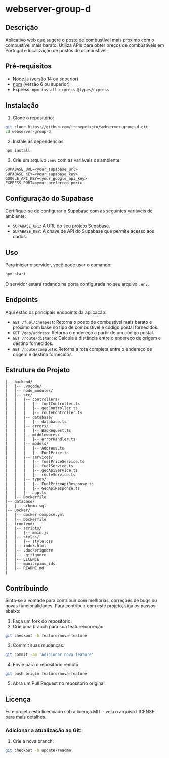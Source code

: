# webserver-group-d

## Descrição

Aplicativo web que sugere o posto de combustível mais próximo com o combustível mais barato. Utiliza APIs para obter preços de combustíveis em Portugal e localização de postos de combustível.

## Pré-requisitos

- [Node.js](https://nodejs.org/) (versão 14 ou superior)
- [npm](https://www.npmjs.com/) (versão 6 ou superior)
- Express: ```npm install express @types/express```

## Instalação

1. Clone o repositório:

```bash
git clone https://github.com/irenepeixoto/webserver-group-d.git
cd webserver-group-d
```

2. Instale as dependências:

```bash
npm install
```

3. Crie um arquivo `.env` com as variáveis de ambiente:

```plaintext
SUPABASE_URL=<your_supabase_url>
SUPABASE_KEY=<your_supabase_key>
GOOGLE_API_KEY=<your_google_api_key>
EXPRESS_PORT=<your_preferred_port>
```

## Configuração do Supabase

Certifique-se de configurar o Supabase com as seguintes variáveis de ambiente:
- `SUPABASE_URL`: A URL do seu projeto Supabase.
- `SUPABASE_KEY`: A chave de API do Supabase que permite acesso aos dados.

## Uso

Para iniciar o servidor, você pode usar o comando:
```bash
npm start
```

O servidor estará rodando na porta configurada no seu arquivo `.env`.

## Endpoints

Aqui estão os principais endpoints da aplicação:

- `GET /fuel/cheapest`: Retorna o posto de combustível mais barato e próximo com base no tipo de combustível e código postal fornecidos.
- `GET /geo/address`: Retorna o endereço a partir de um código postal.
- `GET /route/distance`: Calcula a distância entre o endereço de origem e destino fornecidos.
- `GET /route/complete`: Retorna a rota completa entre o endereço de origem e destino fornecidos.

## Estrutura do Projeto

```plaintext
|-- backend/
|   |-- .vscode/
|   |-- node_modules/
|   |-- src/
|   |   |-- controllers/
|   |   |   |-- fuelController.ts
|   |   |   |-- geoController.ts
|   |   |   |-- routeController.ts
|   |   |-- database/
|   |   |   |-- database.ts
|   |   |-- errors/
|   |   |   |-- BadRequest.ts
|   |   |-- middlewares/
|   |   |   |-- errorHandler.ts
|   |   |-- models/
|   |   |   |-- Address.ts
|   |   |   |-- FuelPrice.ts
|   |   |-- services/
|   |   |   |-- fuelPriceService.ts
|   |   |   |-- fuelService.ts
|   |   |   |-- geoApiService.ts
|   |   |   |-- routeService.ts
|   |   |-- types/
|   |   |   |-- FuelPriceApiResponse.ts
|   |   |   |-- GeoApiResponse.ts
|   |   |-- app.ts
|   |-- Dockerfile
|-- database/
|   |-- schema.sql
|-- Docker/
|   |-- docker-compose.yml
|   |-- Dockerfile
|-- frontend/
|   |-- scripts/
|   |   |-- main.js
|   |-- styles/
|   |   |-- style.css
|   |-- index.html
|   |-- .dockerignore
|   |-- .gitignore
|   |-- LICENCE
|   |-- municipios_ids
|   |-- README.md
|
```

## Contribuindo

Sinta-se à vontade para contribuir com melhorias, correções de bugs ou novas funcionalidades. Para contribuir com este projeto, siga os passos abaixo:

1. Faça um fork do repositório.
2. Crie uma branch para sua feature/correção: 
```bash
git checkout -b feature/nova-feature
```
3. Commit suas mudanças: 
```bash
git commit -am 'Adicionar nova feature'
```
4. Envie para o repositório remoto: 
```bash
git push origin feature/nova-feature
```
5. Abra um Pull Request no repositório original.

## Licença

Este projeto está licenciado sob a licença MIT - veja o arquivo LICENSE para mais detalhes.

### Adicionar a atualização ao Git:

1. Crie a nova branch:
```bash
git checkout -b update-readme
```





